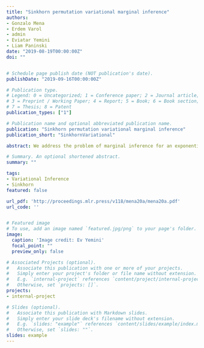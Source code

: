 ```yaml
---
title: "Sinkhorn permutation variational marginal inference"
authors:
- Gonzalo Mena
- Erdem Varol
- admin
- Eviatar Yemini
- Liam Paninski
date: "2019-08-19T00:00:00Z"
doi: ""


# Schedule page publish date (NOT publication's date).
publishDate: "2019-09-16T00:00:00Z"

# Publication type.
# Legend: 0 = Uncategorized; 1 = Conference paper; 2 = Journal article;
# 3 = Preprint / Working Paper; 4 = Report; 5 = Book; 6 = Book section;
# 7 = Thesis; 8 = Patent
publication_types: ["1"]

# Publication name and optional abbreviated publication name.
publication: "Sinkhorn permutation variational marginal inference"
publication_short: "SinkhornVariational"

abstract: We address the problem of marginal inference for an exponential family defined over the set of permutation matrices. This problem is known to quickly become intractable as the size of the permutation increases, since its involves the computation of the permanent of a matrix, a NP-hard problem. We introduce Sinkhorn variational marginal inference as a scalable alternative, a method whose validity is ultimately justified by the so-called Sinkhorn approximation of the permanent. We demonstrate the effectiveness of our method in the problem of probabilistic identification of neurons in the worm C. elegans.

# Summary. An optional shortened abstract.
summary: ""

tags:
- Variational Inference
- Sinkhorn
featured: false

url_pdf: 'http://proceedings.mlr.press/v118/mena20a/mena20a.pdf'
url_code: ''


# Featured image
# To use, add an image named `featured.jpg/png` to your page's folder. 
image:
  caption: 'Image credit: Ev Yemini'
  focal_point: ""
  preview_only: false

# Associated Projects (optional).
#   Associate this publication with one or more of your projects.
#   Simply enter your project's folder or file name without extension.
#   E.g. `internal-project` references `content/project/internal-project/index.md`.
#   Otherwise, set `projects: []`.
projects:
- internal-project

# Slides (optional).
#   Associate this publication with Markdown slides.
#   Simply enter your slide deck's filename without extension.
#   E.g. `slides: "example"` references `content/slides/example/index.md`.
#   Otherwise, set `slides: ""`.
slides: example
---
```

